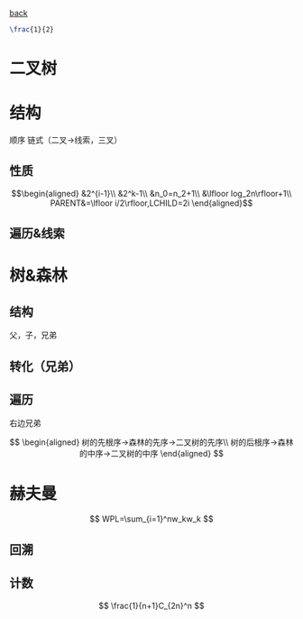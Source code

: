[back](README.md)

```latex
\frac{1}{2}
```
# 二叉树
# 结构
顺序
链式（二叉→线索，三叉）
## 性质
$$\begin{aligned} 
&2^{i-1}\\
&2^k-1\\
&n_0=n_2+1\\
&\lfloor log_2n\rfloor+1\\
PARENT&=\lfloor i/2\rfloor,LCHILD=2i
\end{aligned}$$
## 遍历&线索
# 树&森林
## 结构
父，子，兄弟
## 转化（兄弟）
## 遍历
右边兄弟

$$
\begin{aligned}
    树的先根序→森林的先序→二叉树的先序\\
    树的后根序→森林的中序→二叉树的中序
\end{aligned}
$$

# 赫夫曼
$$
WPL=\sum_{i=1}^nw_kw_k
$$
## 回溯
## 计数
$$
\frac{1}{n+1}C_{2n}^n
$$



